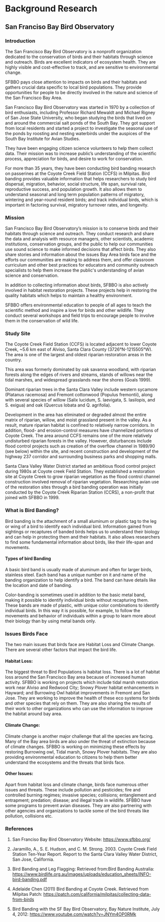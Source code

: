 # Background Research
## San Franciso Bay Bird Observatory

### Introduction
The San Francisco Bay Bird Observatory is a nonprofit organization dedicated to the conservation of birds and their habitats through science and outreach. Birds are excellent indicators of ecosystem health. They are highly visible and cost-effective to track, and are sensitive to environmental change.

SFBBO pays close attention to impacts on birds and their habitats and gathers crucial data specific to local bird populations. They provide opportunities for people to be directly involved in the nature and science of the San Francisco Bay Area. 

San Francisco Bay Bird Observatory was started in 1970 by a collection of bird enthusiasts, including Professor Richard Mewaldt and Michael Rigney of San Jose State University, who began studying the birds that lived on and around the commercial salt ponds of the South Bay. They got support from local residents and started a project to investigate the seasonal use of the ponds by roosting and nesting waterbirds under the auspices of the South Bay Institute for Avian Studies. 

They have been engaging citizen science volunteers to help them collect data. Their mission was to increase public’s understanding of the scientific process, appreciation for birds, and desire to work for conservation.

For more than 35 years, they have been conducting bird banding research on passerines at the Coyote Creek Field Station (CCFS) in Milpitas. Bird banding provides valuable information that helps researchers to study bird dispersal, migration, behavior, social structure, life span, survival rate, reproductive success, and population growth. It also allows them to understand seasonal and long term population patterns of migratory, wintering and year-round resident birds; and track individual birds, which is important in factoring survival, migratory turnover rates, and longevity.

### Mission
San Francisco Bay Bird Observatory’s mission is to conserve birds and their habitats through science and outreach. They conduct research and share the data and analysis with resource managers, other scientists, academic institutions, conservation groups, and the public to help our communities use sound science to make informed decisions that affect birds. They also share stories and information about the issues Bay Area birds face and the efforts our communities are making to address them, and offer classroom curriculum and other best practices for educators and community outreach specialists to help them increase the public's understanding of avian science and conservation.

In addition to collecting information about birds, SFBBO is also actively involved in habitat restoration projects. These projects help in restoring  the quality habitats which helps to maintain a healthy environment.

SFBBO offers environmental education to people of all ages to teach the scientific method and inspire a love for birds and other wildlife. They conduct several workshops and field trips to encourage people to involve them in the conservation of wild life.

### Study Site
The Coyote Creek Field Station (CCFS) is located adjacent to lower Coyote Creek, ~5.6 km east of Alviso, Santa Clara County (3726°N-1215505°W). The area is one of the largest and oldest riparian restoration areas in the country.

This area was formerly dominated by oak savanna woodland, with riparian forests along the edges of rivers and streams, stands of willows near the tidal marshes, and widespread grasslands near the shores (Goals 1999).

Dominant riparian trees in the Santa Clara Valley include western sycamore (Platanus racemosa) and Fremont cottonwood (Populus fremontii), along with several species of willow (Salix lucidum, S. laevigata, S. lasilopis, and S. exigua) and oak (Quercus lobata and Q. agrifolia). 

Development in the area has eliminated or degraded almost the entire matrix of riparian, willow, and moist grassland present in the valley. As a result, mature riparian habitat is confined to relatively narrow corridors. In addition, flood- and erosion-control measures have channelized portions of Coyote Creek. The area around CCFS remains one of the more relatively undisturbed riparian forests in the valley. However, disturbances include flood control projects such as creation of the overflow channel in 1989/90 (see below) within the site, and recent construction and development of the highway 237 corridor and surrounding business parks and shopping malls.

Santa Clara Valley Water District started an ambitious flood control project during 1980s at Coyote creek Field Station. They established a restoration site at Coyote Creek to grow riparian vegetation as the flood control channel construction involved removal of riparian vegetation. Researching avian use of the restoration sites through a bird banding operation was initially conducted by the Coyote Creek Riparian Station (CCRS), a non-profit that joined with SFBBO in 1999.

### What is Bird Banding?
Bird banding is the attachment of a small aluminum or plastic tag to the leg or wing of a bird to identify each individual bird. Information gained from sightings or recaptures of banded birds helps us to understand their biology and can help in protecting them and their habitats. It also allows researchers to find some fundamental information about birds, like their life-span and movements.

#### Types of bird Banding
A basic bird band is usually made of aluminum and often for larger birds, stainless steel. Each band has a unique number on it and name of the banding organization to help identify a bird. The band can have details like the location and date of banding.

Color-banding is sometimes used in addition to the basic metal band, making it possible to identify individual birds without recapturing them. These bands are made of plastic, with unique color combinations to identify individual birds. In this way it is possible, for example, to follow the movements and behavior of individuals within a group to learn more about their biology than by using metal bands only.

### Issues Birds Face
The two main issues that birds face are Habitat Loss and Climate Change. There are several other factors that impact the bird life.
#### Habitat Loss:
The biggest threat to Bird Populations is habitat loss. There is a lot of habitat loss around the San Francisco Bay area because of increased human activity. SFBBO is working on projects which include tidal marsh restoration work near Alviso and Redwood City; Snowy Plover habitat enhancements in Hayward; and Burrowing Owl habitat improvements in Fremont and San Jose. They are working to improve the health of these eco systems for birds and other species that rely on them. They are also sharing the results of their work to other organizations who can use the information to improve the habitat around bay area.
#### Climate Change:
Climate change is another major challenge that all the species are facing. Many of the Bay area birds are also under the threat of extinction because of climate changes. SFBBO is working on minimizing these effects by restoring Burrowing owl, Tidal marsh, Snowy Plover habitats. They are also providing environmental education to citizens to help them better understand the ecosystems and the threats that birds face.
#### Other Issues:
Apart from habitat loss and climate change, birds face numerous other issues and threats. These include pollution and pesticides; fire and controlled burning regimes; invasive species; collisions; entanglement and entrapment; predation; disease; and illegal trade in wildlife. SFBBO have some programs to prevent avian diseases. They are also partnering with other agencies and organizations to tackle some of the bird threats like pollution, collisions etc. 

### References
1. San Franciso Bay Bird Observatory Website: https://www.sfbbo.org/

2. Jaramillo, A., S. E. Hudson, and C. M. Strong. 2003. Coyote Creek Field Station Ten-Year Report. Report to the Santa Clara Valley Water District, San Jose, California.

3. Bird Banding and Leg Flagging: Retrieved from:Bird Banding Australia: https://www.birdlife.org.au/images/uploads/education_sheets/INFO-bird-banding.pdf

4. Adelaide Chen (2011) Bird Banding at Coyote Creek. Retrieved from Milpitas Patch: https://patch.com/california/milpitas/collecting-data-from-birds

5. Bird Banding with the SF Bay Bird Observatory, Bay Nature Institute, July 4, 2012: https://www.youtube.com/watch?v=JNYm4OP0RMk
